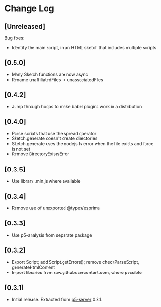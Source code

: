# Change Log

## [Unreleased]

Bug fixes:

- Identify the main script, in an HTML sketch that includes multiple scripts

## [0.5.0]

- Many Sketch functions are now async
- Rename unaffiliatedFiles -> unassociatedFiles

## [0.4.2]

- Jump through hoops to make babel plugins work in a distribution

## [0.4.0]

- Parse scripts that use the spread operator
- Sketch.generate doesn't create directories
- Sketch.generate uses the nodejs fs error when the file exists and force is not set
- Remove DirectoryExistsError

## [0.3.5]

- Use library .min.js where available

## [0.3.4]

- Remove use of unexported @types/esprima

## [0.3.3]

- Use p5-analysis from separate package

## [0.3.2]

- Export Script; add Script.getErrors(); remove checkParseScript, generateHtmlContent
- Import libraries from raw.githubusercontent.com, where possible

## [0.3.1]

- Initial release. Extracted from [p5-server](https://www.npmjs.com/package/p5-server) 0.3.1.
